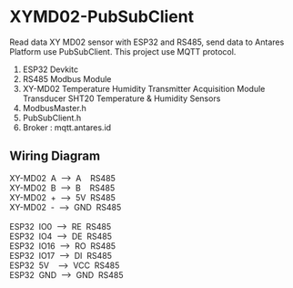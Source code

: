 # XYMD02-PubSubClient
Read data XY MD02 sensor with ESP32 and RS485, send data to Antares Platform use PubSubClient.
This project use MQTT protocol.

1. ESP32 Devkitc
2. RS485 Modbus Module
3. XY-MD02 Temperature Humidity Transmitter Acquisition Module Transducer SHT20 Temperature & Humidity Sensors
4. ModbusMaster.h
5. PubSubClient.h
6. Broker : mqtt.antares.id

## Wiring Diagram
XY-MD02&nbsp;&nbsp;A&nbsp;&nbsp;-->&nbsp;&nbsp;A&nbsp;&nbsp;&nbsp;&nbsp;RS485<br/>
XY-MD02&nbsp;&nbsp;B&nbsp;&nbsp;-->&nbsp;&nbsp;B&nbsp;&nbsp;&nbsp;&nbsp;RS485<br/>
XY-MD02&nbsp;&nbsp;+&nbsp;&nbsp;-->&nbsp;&nbsp;5V&nbsp;&nbsp;RS485<br/>
XY-MD02&nbsp;&nbsp;-&nbsp;&nbsp;-->&nbsp;&nbsp;GND&nbsp;&nbsp;RS485<br/>
<br/>
ESP32&nbsp;&nbsp;IO0&nbsp;&nbsp;-->&nbsp;&nbsp;RE&nbsp;&nbsp;RS485<br/>
ESP32&nbsp;&nbsp;IO4&nbsp;&nbsp;-->&nbsp;&nbsp;DE&nbsp;&nbsp;RS485<br/>
ESP32&nbsp;&nbsp;IO16&nbsp;&nbsp;-->&nbsp;&nbsp;RO&nbsp;&nbsp;RS485<br/>
ESP32&nbsp;&nbsp;IO17&nbsp;&nbsp;-->&nbsp;&nbsp;DI&nbsp;&nbsp;RS485<br/>
ESP32&nbsp;&nbsp;5V&nbsp;&nbsp;&nbsp;&nbsp;-->&nbsp;&nbsp;VCC&nbsp;&nbsp;RS485<br/>
ESP32&nbsp;&nbsp;GND&nbsp;&nbsp;-->&nbsp;&nbsp;GND&nbsp;&nbsp;RS485<br/>
